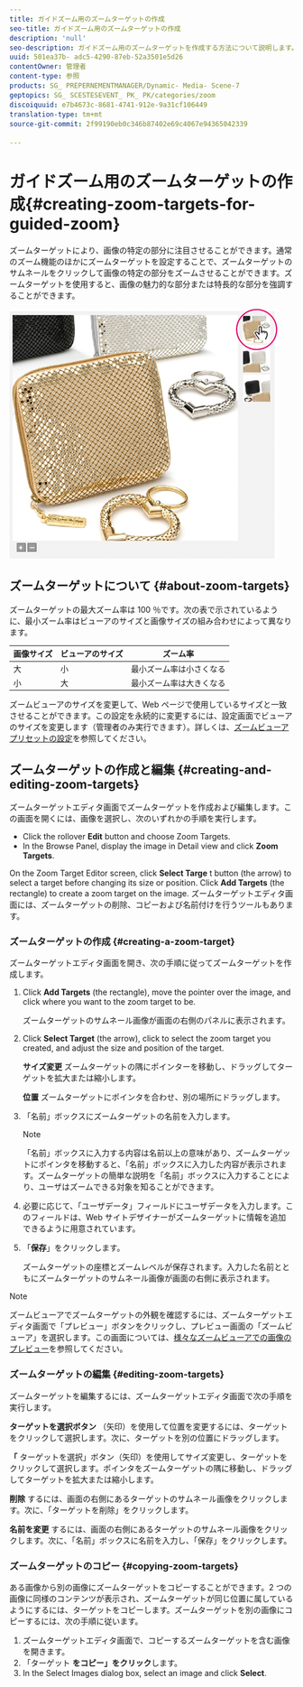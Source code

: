 ```yaml
---
title: ガイドズーム用のズームターゲットの作成
seo-title: ガイドズーム用のズームターゲットの作成
description: 'null'
seo-description: ガイドズーム用のズームターゲットを作成する方法について説明します。
uuid: 501ea37b- adc5-4290-87eb-52a3501e5d26
contentOwner: 管理者
content-type: 参照
products: SG_ PREPERNEMENTMANAGER/Dynamic- Media- Scene-7
geptopics: SG_ SCESTESEVENT_ PK_ PK/categories/zoom
discoiquuid: e7b4673c-8681-4741-912e-9a31cf106449
translation-type: tm+mt
source-git-commit: 2f99190eb0c346b87402e69c4067e94365042339

---
```



# ガイドズーム用のズームターゲットの作成{#creating-zoom-targets-for-guided-zoom}

ズームターゲットにより、画像の特定の部分に注目させることができます。通常のズーム機能のほかにズームターゲットを設定することで、ズームターゲットのサムネールをクリックして画像の特定の部分をズームさせることができます。ズームターゲットを使用すると、画像の魅力的な部分または特長的な部分を強調することができます。

![ガイドズーム用のズームターゲットの作成](/help/assets/zo_guided_zoom.png)

## ズームターゲットについて {#about-zoom-targets}

ズームターゲットの最大ズーム率は 100 ％です。次の表で示されているように、最小ズーム率はビューアのサイズと画像サイズの組み合わせによって異なります。

| 画像サイズ | ビューアのサイズ | ズーム率 |
|--- |--- |--- |
| 大 | 小 | 最小ズーム率は小さくなる |
| 小 | 大 | 最小ズーム率は大きくなる |

ズームビューアのサイズを変更して、Web ページで使用しているサイズと一致させることができます。この設定を永続的に変更するには、設定画面でビューアのサイズを変更します（管理者のみ実行できます）。詳しくは、[ズームビューアプリセットの設定](setting-zoom-viewer-presets.md#setting_up_zoom_viewer_presets)を参照してください。

## ズームターゲットの作成と編集 {#creating-and-editing-zoom-targets}

ズームターゲットエディタ画面でズームターゲットを作成および編集します。この画面を開くには、画像を選択し、次のいずれかの手順を実行します。

* Click the rollover **Edit** button and choose Zoom Targets.
* In the Browse Panel, display the image in Detail view and click **Zoom Targets**.

On the Zoom Target Editor screen, click **Select Targe** t button (the arrow) to select a target before changing its size or position. Click **Add Targets** (the rectangle) to create a zoom target on the image. ズームターゲットエディタ画面には、ズームターゲットの削除、コピーおよび名前付けを行うツールもあります。

### ズームターゲットの作成 {#creating-a-zoom-target}

ズームターゲットエディタ画面を開き、次の手順に従ってズームターゲットを作成します。

1. Click **Add Targets** (the rectangle), move the pointer over the image, and click where you want to the zoom target to be.

   ズームターゲットのサムネール画像が画面の右側のパネルに表示されます。

1. Click **Select Target** (the arrow), click to select the zoom target you created, and adjust the size and position of the target.

   **サイズ変更** ズームターゲットの隅にポインターを移動し、ドラッグしてターゲットを拡大または縮小します。

   **位置** ズームターゲットにポインタを合わせ、別の場所にドラッグします。

1. 「名前」ボックスにズームターゲットの名前を入力します。

   >[!NOTE]
   >
   >「名前」ボックスに入力する内容は名前以上の意味があり、ズームターゲットにポインタを移動すると、「名前」ボックスに入力した内容が表示されます。ズームターゲットの簡単な説明を「名前」ボックスに入力することにより、ユーザはズームできる対象を知ることができます。

1. 必要に応じて、「ユーザデータ」フィールドにユーザデータを入力します。このフィールドは、Web サイトデザイナーがズームターゲットに情報を追加できるように用意されています。
1. 「**保存**」をクリックします。

   ズームターゲットの座標とズームレベルが保存されます。入力した名前とともにズームターゲットのサムネール画像が画面の右側に表示されます。

>[!NOTE]
>
>ズームビューアでズームターゲットの外観を確認するには、ズームターゲットエディタ画面で「プレビュー」ボタンをクリックし、プレビュー画面の「ズームビューア」を選択します。この画面については、[様々なズームビューアでの画像のプレビュー](previewing-image-assets-different-zoom.md#previewing_image_assets_with_different_zoom_viewers)を参照してください。

### ズームターゲットの編集 {#editing-zoom-targets}

ズームターゲットを編集するには、ズームターゲットエディタ画面で次の手順を実行します。

**ターゲットを選択ボタン** （矢印）を使用して位置を変更するには、ターゲットをクリックして選択します。次に、ターゲットを別の位置にドラッグします。

**「** ターゲットを選択」ボタン（矢印）を使用してサイズ変更し、ターゲットをクリックして選択します。ポインタをズームターゲットの隅に移動し、ドラッグしてターゲットを拡大または縮小します。

**削除** するには、画面の右側にあるターゲットのサムネール画像をクリックします。次に、「ターゲットを削除」をクリックします。

**名前を変更** するには、画面の右側にあるターゲットのサムネール画像をクリックします。次に、「名前」ボックスに名前を入力し、「保存」をクリックします。

### ズームターゲットのコピー {#copying-zoom-targets}

ある画像から別の画像にズームターゲットをコピーすることができます。2 つの画像に同様のコンテンツが表示され、ズームターゲットが同じ位置に属しているようにするには、ターゲットをコピーします。ズームターゲットを別の画像にコピーするには、次の手順に従います。

1. ズームターゲットエディタ画面で、コピーするズームターゲットを含む画像を開きます。
1. 「ターゲット **をコピー」をクリック**&#x200B;します。
1. In the Select Images dialog box, select an image and click **Select**.

